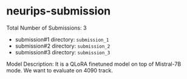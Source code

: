 # neurips-submission

Total Number of Submissions: 3

- submission#1 directory: `submission_1`
- submission#2 directory: `submission_2`
- submission#3 directory: `submission_3`


Model Description: It is a QLoRA finetuned model on top of Mistral-7B mode. We want to evaluate on 4090 track.
